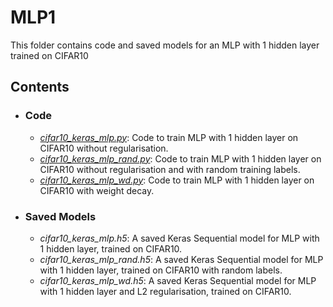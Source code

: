 # MLP1 
This folder contains code and saved models for an MLP with 1 hidden layer trained on CIFAR10

## Contents
  * ###  Code
    * [*cifar10_keras_mlp.py*](./cifar10_keras_mlp.py): Code to train MLP with 1 hidden layer on CIFAR10 without regularisation.
    * [*cifar10_keras_mlp_rand.py*](./cifar10_keras_mlp.py): Code to train MLP with 1 hidden layer on CIFAR10 without regularisation and with random training labels.
    * [*cifar10_keras_mlp_wd.py*](./cifar10_keras_mlp.py): Code to train MLP with 1 hidden layer on CIFAR10 with weight decay.

  * ### Saved Models
    * *cifar10_keras_mlp.h5*: A saved Keras Sequential model for MLP with 1 hidden layer, trained on CIFAR10.
    * *cifar10_keras_mlp_rand.h5*: A saved Keras Sequential model for MLP with 1 hidden layer, trained on CIFAR10 with random labels.
    * *cifar10_keras_mlp_wd.h5*: A saved Keras Sequential model for MLP with 1 hidden layer and L2 regularisation, trained on CIFAR10.
